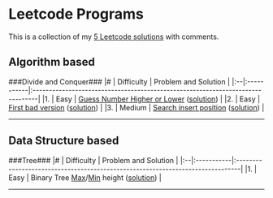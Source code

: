 Leetcode Programs
===================
This is a collection of my [5 Leetcode solutions](./) with comments.

Algorithm based
--------------------------------------------
###Divide and Conquer###
|#  | Difficulty | Problem and Solution                                                           |
|:--|:-----------|:-------------------------------------------------------------------------------|
|1. | Easy       | [Guess Number Higher or Lower](https://leetcode.com/problems/guess-number-higher-or-lower/) ([solution](./algo_dc_elem_guess_num_higher_or_lower.py))        |
|2. | Easy       | [First bad version](https://leetcode.com/problems/first-bad-version/) ([solution](./algo_dc_first_bad_version.py))  |
|3. | Medium     | [Search insert position](https://leetcode.com/problems/search-insert-position/) ([solution](./algo_dc_search_insert_position.py))                |


----------------------------------------------------------------------------------------
Data Structure based
--------------------------------------------
###Tree###
|#  | Difficulty | Problem and Solution                                                           |
|:--|:-----------|:-------------------------------------------------------------------------------|
|1. | Easy       | Binary Tree [Max](https://leetcode.com/problems/maximum-depth-of-binary-tree/)/[Min](https://leetcode.com/problems/minimum-depth-of-binary-tree/) height ([solution](./ds_tree_max_min_height.py))        |

----------------------------------------------------------------------------------------
